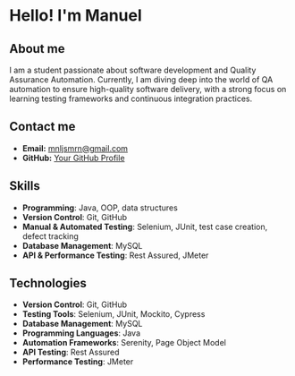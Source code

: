 # Hello! I'm Manuel
## About me
I am a student passionate about software development and Quality Assurance Automation. Currently, I am diving deep into the world of QA automation to ensure high-quality software delivery, with a strong focus on learning testing frameworks and continuous integration practices.
## Contact me
- **Email:** [mnljsmrn@gmail.com](mailto:mnljsmrn@gmail.com)
- **GitHub:** [Your GitHub Profile](https://github.com/manueljosemarin)


## Skills
- **Programming**: Java, OOP, data structures
- **Version Control**: Git, GitHub
- **Manual & Automated Testing**: Selenium, JUnit, test case creation, defect tracking
- **Database Management**: MySQL
- **API & Performance Testing**: Rest Assured, JMeter


## Technologies
- **Version Control**: Git, GitHub
- **Testing Tools**: Selenium, JUnit, Mockito, Cypress
- **Database Management**: MySQL
- **Programming Languages**: Java
- **Automation Frameworks**: Serenity, Page Object Model
- **API Testing**: Rest Assured
- **Performance Testing**: JMeter

